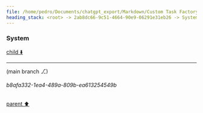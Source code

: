```yaml
---
file: /home/pedro/Documents/chatgpt_export/Markdown/Custom Task Factory Override.md
heading_stack: <root> -> 2ab8dc66-9c51-4664-90e9-06291e31eb26 -> System
---
```

### System

[child ⬇️](#b8afa332-1ea4-489a-809b-ea613254549b)

---

(main branch ⎇)
###### b8afa332-1ea4-489a-809b-ea613254549b
[parent ⬆️](#2ab8dc66-9c51-4664-90e9-06291e31eb26)
